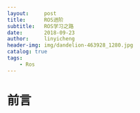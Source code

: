 ```yaml
---
layout:     post
title:      ROS进阶
subtitle:   ROS学习之路
date:       2018-09-23
author:     linyicheng
header-img: img/dandelion-463928_1280.jpg
catalog: true
tags:
    - Ros
---
```

# 前言


